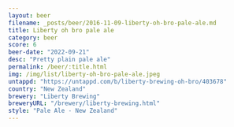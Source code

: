```yaml
---
layout: beer
filename: _posts/beer/2016-11-09-liberty-oh-bro-pale-ale.md
title: Liberty oh bro pale ale
category: beer
score: 6
beer-date: "2022-09-21"
desc: "Pretty plain pale ale"
permalink: /beer/:title.html
img: /img/list/liberty-oh-bro-pale-ale.jpeg
untappd: "https://untappd.com/b/liberty-brewing-oh-bro/403678"
country: "New Zealand"
brewery: "Liberty Brewing"
breweryURL: "/brewery/liberty-brewing.html"
style: "Pale Ale - New Zealand"
---
```

